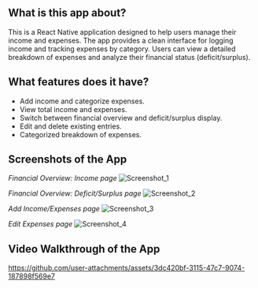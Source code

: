 ## **What is this app about?**
This is a React Native application designed to help users manage their income and expenses. The app provides a clean interface for logging income and tracking expenses by category. Users can view a detailed breakdown of expenses and analyze their financial status (deficit/surplus).

## **What features does it have?**
* Add income and categorize expenses.
* View total income and expenses.
* Switch between financial overview and deficit/surplus display.
* Edit and delete existing entries.
* Categorized breakdown of expenses.

## **Screenshots of the App**

*Financial Overview: Income page*
![Screenshot_1](https://github.com/user-attachments/assets/90819f9e-23c4-4802-a6db-85f101265556)

*Financial Overview: Deficit/Surplus page*
![Screenshot_2](https://github.com/user-attachments/assets/ae4572ec-eead-4c01-948b-16dd5386594a)

*Add Income/Expenses page*
![Screenshot_3](https://github.com/user-attachments/assets/cd28faeb-bb93-433b-b02a-2f4134399d81)

*Edit Expenses page*
![Screenshot_4](https://github.com/user-attachments/assets/9913971f-2c11-4bc3-8fa0-17545a97972a)

## **Video Walkthrough of the App**

https://github.com/user-attachments/assets/3dc420bf-3115-47c7-9074-187898f569e7




